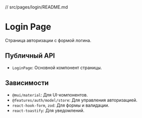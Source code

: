 // src/pages/login/README.md

# Login Page

Страница авторизации с формой логина.

## Публичный API

- `LoginPage`: Основной компонент страницы.

## Зависимости

- `@mui/material`: Для UI-компонентов.
- `@features/auth/model/store`: Для управления авторизацией.
- `react-hook-form`, `zod`: Для формы и валидации.
- `react-toastify`: Для уведомлений.
